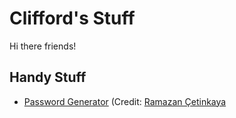 # Clifford's Stuff

Hi there friends!

## Handy Stuff

- [Password Generator](password-generator) (Credit: [Ramazan Çetinkaya](https://github.com/ramazancetinkaya)
